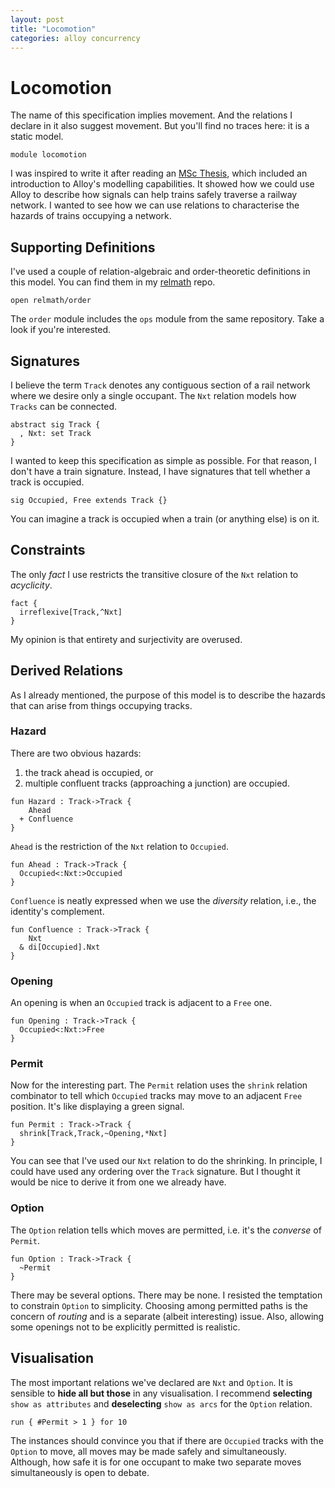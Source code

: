 ```yaml
---
layout: post
title: "Locomotion"
categories: alloy concurrency
---
```


# Locomotion

The name of this specification implies movement.  And the relations I declare in it also suggest movement.  But you'll find no traces here: it is a static model.

```alloy
module locomotion
```

I was inspired to write it after reading an [MSc Thesis](https://haslab.github.io/SpecRep/pubs/JCerqueira22.pdf), which included an introduction to Alloy's modelling capabilities.  It showed how we could use Alloy to describe how signals can help trains safely traverse a railway network.  I wanted to see how we can use relations to characterise the hazards of trains occupying a network.

## Supporting Definitions

I've used a couple of relation-algebraic and order-theoretic definitions in this model.  You can find them in my [relmath](https://haslab.github.io/SpecRep/) repo.

```alloy
open relmath/order
```

The `order` module includes the `ops` module from the same repository.  Take a look if you're interested.

## Signatures

I believe the term `Track` denotes any contiguous section of a rail network where we desire only a single occupant.  The `Nxt` relation models how `Tracks` can be connected.

```alloy
abstract sig Track {
  , Nxt: set Track
}
```

I wanted to keep this specification as simple as possible.  For that reason, I don't have a train signature.  Instead, I have signatures that tell whether a track is occupied.

```alloy
sig Occupied, Free extends Track {}
```

You can imagine a track is occupied when a train (or anything else) is on it.

## Constraints

The only *fact* I use restricts the transitive closure of the `Nxt` relation to *acyclicity*.

```alloy
fact {
  irreflexive[Track,^Nxt]
}
```

My opinion is that entirety and surjectivity are overused.

## Derived Relations

As I already mentioned, the purpose of this model is to describe the hazards that can arise from things occupying tracks.

### Hazard

There are two obvious hazards: 

1. the track ahead is occupied, or 
2. multiple confluent tracks (approaching a junction) are occupied.

```alloy
fun Hazard : Track->Track {
    Ahead
  + Confluence
}
```

`Ahead` is the restriction of the `Nxt` relation to `Occupied`.

```alloy
fun Ahead : Track->Track {
  Occupied<:Nxt:>Occupied
}
```

`Confluence` is neatly expressed when we use the *diversity* relation, i.e., the identity's complement.

```alloy
fun Confluence : Track->Track {
    Nxt
  & di[Occupied].Nxt
}
```

### Opening

An opening is when an `Occupied` track is adjacent to a `Free` one.

```alloy
fun Opening : Track->Track {
  Occupied<:Nxt:>Free
}
```

### Permit

Now for the interesting part.  The `Permit` relation uses the `shrink` relation combinator to tell which `Occupied` tracks may move to an adjacent `Free` position.  It's like displaying a green signal.

```alloy
fun Permit : Track->Track {
  shrink[Track,Track,~Opening,*Nxt]
}
```

You can see that I've used our `Nxt` relation to do the shrinking.  In principle, I could have used any ordering over the `Track` signature.  But I thought it would be nice to derive it from one we already have.

### Option

The `Option` relation tells which moves are permitted, i.e. it's the *converse* of `Permit`.

```alloy
fun Option : Track->Track {
  ~Permit
}
```

There may be several options.  There may be none.  I resisted the temptation to constrain `Option` to simplicity.  Choosing among permitted paths is the concern of *routing* and is a separate (albeit interesting) issue.  Also, allowing some openings not to be explicitly permitted is realistic.

## Visualisation

The most important relations we've declared are `Nxt` and `Option`.  It is sensible to **hide all but those** in any visualisation.  I recommend **selecting** `show as attributes` and **deselecting** `show as arcs` for the `Option` relation.

```alloy
run { #Permit > 1 } for 10
```

The instances should convince you that if there are `Occupied` tracks with the `Option` to move, all moves may be made safely and simultaneously. Although, how safe it is for one occupant to make two separate moves simultaneously is open to debate.
